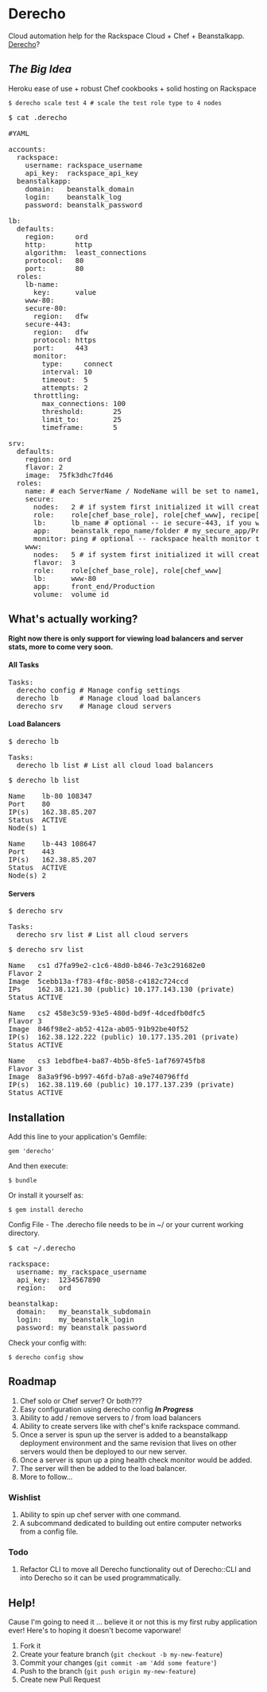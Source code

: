 # Derecho

Cloud automation help for the Rackspace Cloud + Chef + Beanstalkapp.  <a href="http://en.wikipedia.org/wiki/Derecho" target="_blank">Derecho</a>?

## <b><i>The Big Idea</i></b>
Heroku ease of use + robust Chef cookbooks + solid hosting on Rackspace
```
$ derecho scale test 4 # scale the test role type to 4 nodes
```
<pre>
$ cat .derecho

#YAML

accounts:
  rackspace:
    username: rackspace_username
    api_key:  rackspace_api_key
  beanstalkapp:
    domain:   beanstalk_domain
    login:    beanstalk_log
    password: beanstalk_password

lb:
  defaults:
    region:     ord
    http:       http
    algorithm:  least_connections
    protocol:   80
    port:       80
  roles:
    lb-name: 
      key:      value
    www-80:
    secure-80:
      region:   dfw
    secure-443:
      region:   dfw
      protocol: https
      port:     443
      monitor:
        type:     connect
        interval: 10
        timeout:  5
        attempts: 2
      throttling:
        max_connections: 100
        threshold:       25
        limit_to:        25
        timeframe:       5
    
srv:
  defaults:
    region: ord
    flavor: 2
    image:  75fk3dhc7fd46
  roles:
    name: # each ServerName / NodeName will be set to name1, name2, name3 etc
    secure:
      nodes:   2 # if system first initialized it will create 2 nodes
      role:    role[chef_base_role], role[chef_www], recipe[mod_ssl]
      lb:      lb_name # optional -- ie secure-443, if you want to attach to a load balancer
      app:     beanstalk_repo_name/folder # my_secure_app/Production
      monitor: ping # optional -- rackspace health monitor type
    www:
      nodes:   5 # if system first initialized it will create 5 nodes
      flavor:  3
      role:    role[chef_base_role], role[chef_www]
      lb:      www-80
      app:     front_end/Production
      volume:  volume_id
</pre>

## What's actually working?

<b>Right now there is only support for viewing load balancers and server stats, more to come very soon.</b>

#### All Tasks
<pre>
Tasks:
  derecho config # Manage config settings
  derecho lb     # Manage cloud load balancers
  derecho srv    # Manage cloud servers
</pre>

#### Load Balancers
<pre>
$ derecho lb

Tasks:
  derecho lb list # List all cloud load balancers
</pre>

<pre>
$ derecho lb list

Name    lb-80 108347
Port    80
IP(s)   162.38.85.207
Status  ACTIVE
Node(s) 1

Name    lb-443 108647
Port    443
IP(s)   162.38.85.207
Status  ACTIVE
Node(s) 2
</pre>

#### Servers
<pre>
$ derecho srv

Tasks:
  derecho srv list # List all cloud servers
</pre>

<pre>
$ derecho srv list

Name   cs1 d7fa99e2-c1c6-48d0-b846-7e3c291682e0
Flavor 2
Image  5cebb13a-f783-4f8c-8058-c4182c724ccd
IPs    162.38.121.30 (public) 10.177.143.130 (private)
Status ACTIVE

Name   cs2 458e3c59-93e5-480d-bd9f-4dcedfb0dfc5
Flavor 3
Image  846f98e2-ab52-412a-ab05-91b92be40f52
IP(s)  162.38.122.222 (public) 10.177.135.201 (private)
Status ACTIVE

Name   cs3 1ebdfbe4-ba87-4b5b-8fe5-1af769745fb8
Flavor 3
Image  8a3a9f96-b997-46fd-b7a8-a9e740796ffd
IP(s)  162.38.119.60 (public) 10.177.137.239 (private)
Status ACTIVE
</pre>

## Installation

Add this line to your application's Gemfile:

    gem 'derecho'

And then execute:

    $ bundle

Or install it yourself as:

    $ gem install derecho

Config File - The .derecho file needs to be in ~/ or your current working directory.
<pre>
$ cat ~/.derecho    

rackspace:
  username: my_rackspace_username
  api_key:  1234567890
  region:   ord

beanstalkap:
  domain:   my_beanstalk_subdomain
  login:    my_beanstalk_login
  password: my_beanstalk_password
</pre>

Check your config with:
```
$ derecho config show
```

## Roadmap

1. Chef solo or Chef server? Or both???
2. Easy configuration using derecho config <b><i>In Progress</i></b>
3. Ability to add / remove servers to / from load balancers
4. Ability to create servers like with chef's knife rackspace command.
5. Once a server is spun up the server is added to a beanstalkapp deployment environment and the same revision that lives on other servers would then be deployed to our new server.
6. Once a server is spun up a ping health check monitor would be added.
7. The server will then be added to the load balancer.
8. More to follow...

### Wishlist

1. Ability to spin up chef server with one command.
2. A subcommand dedicated to building out entire computer networks from a config file.

### Todo

1. Refactor CLI to move all Derecho functionality out of Derecho::CLI and into Derecho so it can be used programmatically.

## Help! 

Cause I'm going to need it ... believe it or not this is my first ruby application ever! Here's to hoping it doesn't become vaporware!

1. Fork it
2. Create your feature branch (`git checkout -b my-new-feature`)
3. Commit your changes (`git commit -am 'Add some feature'`)
4. Push to the branch (`git push origin my-new-feature`)
5. Create new Pull Request
